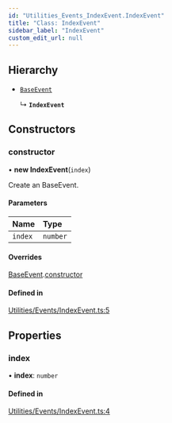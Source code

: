 ```yaml
---
id: "Utilities_Events_IndexEvent.IndexEvent"
title: "Class: IndexEvent"
sidebar_label: "IndexEvent"
custom_edit_url: null
---
```




## Hierarchy

- [`BaseEvent`](../Utilities_BaseEvent.BaseEvent)

  ↳ **`IndexEvent`**

## Constructors

### constructor

• **new IndexEvent**(`index`)

Create an BaseEvent.

#### Parameters

| Name | Type |
| :------ | :------ |
| `index` | `number` |

#### Overrides

[BaseEvent](../Utilities_BaseEvent.BaseEvent).[constructor](../Utilities_BaseEvent.BaseEvent#constructor)

#### Defined in

[Utilities/Events/IndexEvent.ts:5](https://github.com/ZeaInc/zea-engine/blob/339201283/src/Utilities/Events/IndexEvent.ts#L5)

## Properties

### index

• **index**: `number`

#### Defined in

[Utilities/Events/IndexEvent.ts:4](https://github.com/ZeaInc/zea-engine/blob/339201283/src/Utilities/Events/IndexEvent.ts#L4)

